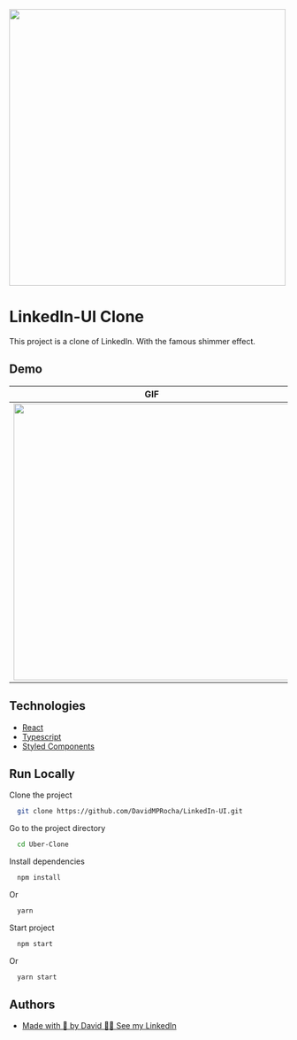 
<img src="https://logodownload.org/wp-content/uploads/2019/03/linkedin-logo.png" width="500" />



# LinkedIn-UI Clone

This project is a clone of LinkedIn. With the famous shimmer effect.


## Demo

GIF           |  Screen Home      
:-------------------------:|:-------------------------:
<img src="https://user-images.githubusercontent.com/33318630/94940465-74d63680-04cb-11eb-9934-94eb78acd367.gif" width="500" /> | <img src="https://user-images.githubusercontent.com/33318630/94940478-77d12700-04cb-11eb-85ad-5f043f5e4a89.png" width="500" /> 
## Technologies

 - [React](https://reactjs.org/)
 - [Typescript](https://www.typescriptlang.org/)
 - [Styled Components](https://styled-components.com/)


## Run Locally

Clone the project

```bash
  git clone https://github.com/DavidMPRocha/LinkedIn-UI.git
```

Go to the project directory

```bash
  cd Uber-Clone
```

Install dependencies

```bash
  npm install
```
Or
```bash
  yarn
```

Start project

```bash
  npm start
```
Or
```bash
  yarn start
```

## Authors

- [Made with 💜 by David 👋🏼 See my LinkedIn](https://www.linkedin.com/in/davidmprocha)

